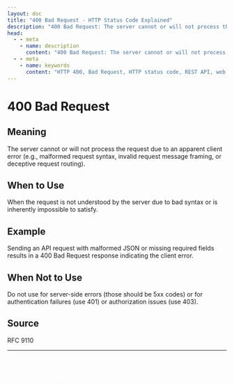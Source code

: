 ```yaml
---
layout: doc
title: "400 Bad Request - HTTP Status Code Explained"
description: "400 Bad Request: The server cannot or will not process the request due to an apparent client error (e.g., malformed request syntax, invalid request message f..."
head:
  - - meta
    - name: description
      content: "400 Bad Request: The server cannot or will not process the request due to an apparent client error (e.g., malformed request syntax, invalid request message f..."
  - - meta
    - name: keywords
      content: "HTTP 400, Bad Request, HTTP status code, REST API, web development"
---
```


# 400 Bad Request

## Meaning

The server cannot or will not process the request due to an apparent client error (e.g., malformed request syntax, invalid request message framing, or deceptive request routing).

## When to Use

When the request is not understood by the server due to bad syntax or is inherently impossible to satisfy.

## Example

Sending an API request with malformed JSON or missing required fields results in a 400 Bad Request response indicating the client error.

## When Not to Use

Do not use for server-side errors (those should be 5xx codes) or for authentication failures (use 401) or authorization issues (use 403).

## Source

RFC 9110

---

<div style="margin-top: 40px;">
  <a href="/http-codes/" style="display: inline-block; padding: 12px 24px; background: hsl(var(--primary)); color: white; text-decoration: none; border-radius: var(--radius); font-weight: 500; transition: all 0.2s ease;">← Back to Search</a>
</div>
